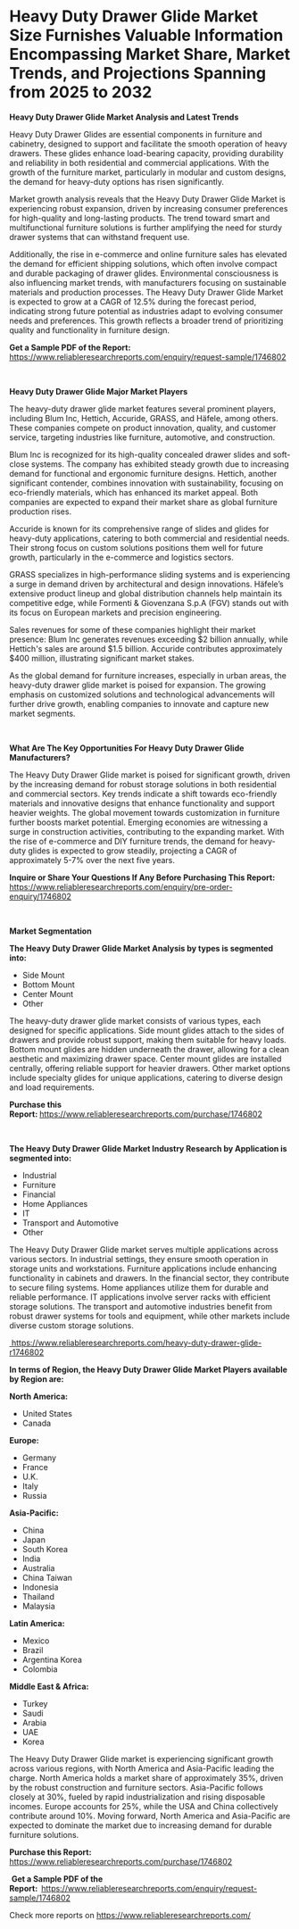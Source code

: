 <p><h1>Heavy Duty Drawer Glide Market Size Furnishes Valuable Information Encompassing Market Share, Market Trends, and Projections Spanning from 2025 to 2032</h1></p><p><strong>Heavy Duty Drawer Glide Market Analysis and Latest Trends</strong></p>
<p><p>Heavy Duty Drawer Glides are essential components in furniture and cabinetry, designed to support and facilitate the smooth operation of heavy drawers. These glides enhance load-bearing capacity, providing durability and reliability in both residential and commercial applications. With the growth of the furniture market, particularly in modular and custom designs, the demand for heavy-duty options has risen significantly.</p><p>Market growth analysis reveals that the Heavy Duty Drawer Glide Market is experiencing robust expansion, driven by increasing consumer preferences for high-quality and long-lasting products. The trend toward smart and multifunctional furniture solutions is further amplifying the need for sturdy drawer systems that can withstand frequent use.</p><p>Additionally, the rise in e-commerce and online furniture sales has elevated the demand for efficient shipping solutions, which often involve compact and durable packaging of drawer glides. Environmental consciousness is also influencing market trends, with manufacturers focusing on sustainable materials and production processes. The Heavy Duty Drawer Glide Market is expected to grow at a CAGR of 12.5% during the forecast period, indicating strong future potential as industries adapt to evolving consumer needs and preferences. This growth reflects a broader trend of prioritizing quality and functionality in furniture design.</p></p>
<p><strong>Get a Sample PDF of the Report:&nbsp;</strong> <a href="https://www.reliableresearchreports.com/enquiry/request-sample/1746802?utm_campaign=2487&utm_medium=2&utm_source=Github&utm_content=ia&utm_term=09042025&utm_id=heavy-duty-drawer-glide">https://www.reliableresearchreports.com/enquiry/request-sample/1746802</a></p>
<p>&nbsp;</p>
<p><strong>Heavy Duty Drawer Glide Major Market Players</strong></p>
<p><p>The heavy-duty drawer glide market features several prominent players, including Blum Inc, Hettich, Accuride, GRASS, and Häfele, among others. These companies compete on product innovation, quality, and customer service, targeting industries like furniture, automotive, and construction.</p><p>Blum Inc is recognized for its high-quality concealed drawer slides and soft-close systems. The company has exhibited steady growth due to increasing demand for functional and ergonomic furniture designs. Hettich, another significant contender, combines innovation with sustainability, focusing on eco-friendly materials, which has enhanced its market appeal. Both companies are expected to expand their market share as global furniture production rises.</p><p>Accuride is known for its comprehensive range of slides and glides for heavy-duty applications, catering to both commercial and residential needs. Their strong focus on custom solutions positions them well for future growth, particularly in the e-commerce and logistics sectors.</p><p>GRASS specializes in high-performance sliding systems and is experiencing a surge in demand driven by architectural and design innovations. Häfele’s extensive product lineup and global distribution channels help maintain its competitive edge, while Formenti & Giovenzana S.p.A (FGV) stands out with its focus on European markets and precision engineering.</p><p>Sales revenues for some of these companies highlight their market presence: Blum Inc generates revenues exceeding $2 billion annually, while Hettich's sales are around $1.5 billion. Accuride contributes approximately $400 million, illustrating significant market stakes.</p><p>As the global demand for furniture increases, especially in urban areas, the heavy-duty drawer glide market is poised for expansion. The growing emphasis on customized solutions and technological advancements will further drive growth, enabling companies to innovate and capture new market segments.</p></p>
<p>&nbsp;</p>
<p><strong>What Are The Key Opportunities For Heavy Duty Drawer Glide Manufacturers?</strong></p>
<p><p>The Heavy Duty Drawer Glide market is poised for significant growth, driven by the increasing demand for robust storage solutions in both residential and commercial sectors. Key trends indicate a shift towards eco-friendly materials and innovative designs that enhance functionality and support heavier weights. The global movement towards customization in furniture further boosts market potential. Emerging economies are witnessing a surge in construction activities, contributing to the expanding market. With the rise of e-commerce and DIY furniture trends, the demand for heavy-duty glides is expected to grow steadily, projecting a CAGR of approximately 5-7% over the next five years.</p></p>
<p><strong>Inquire or Share Your Questions If Any Before Purchasing This Report:</strong> <a href="https://www.reliableresearchreports.com/enquiry/pre-order-enquiry/1746802?utm_campaign=2487&utm_medium=2&utm_source=Github&utm_content=ia&utm_term=09042025&utm_id=heavy-duty-drawer-glide">https://www.reliableresearchreports.com/enquiry/pre-order-enquiry/1746802</a></p>
<p>&nbsp;</p>
<p><strong>Market Segmentation</strong></p>
<p><strong>The Heavy Duty Drawer Glide Market Analysis by types is segmented into:</strong></p>
<p><ul><li>Side Mount</li><li>Bottom Mount</li><li>Center Mount</li><li>Other</li></ul></p>
<p><p>The heavy-duty drawer glide market consists of various types, each designed for specific applications. Side mount glides attach to the sides of drawers and provide robust support, making them suitable for heavy loads. Bottom mount glides are hidden underneath the drawer, allowing for a clean aesthetic and maximizing drawer space. Center mount glides are installed centrally, offering reliable support for heavier drawers. Other market options include specialty glides for unique applications, catering to diverse design and load requirements.</p></p>
<p><strong>Purchase this Report:&nbsp;</strong><a href="https://www.reliableresearchreports.com/purchase/1746802?utm_campaign=2487&utm_medium=2&utm_source=Github&utm_content=ia&utm_term=09042025&utm_id=heavy-duty-drawer-glide">https://www.reliableresearchreports.com/purchase/1746802</a></p>
<p>&nbsp;</p>
<p><strong>The Heavy Duty Drawer Glide Market Industry Research by Application is segmented into:</strong></p>
<p><ul><li>Industrial</li><li>Furniture</li><li>Financial</li><li>Home Appliances</li><li>IT</li><li>Transport and Automotive</li><li>Other</li></ul></p>
<p><p>The Heavy Duty Drawer Glide market serves multiple applications across various sectors. In industrial settings, they ensure smooth operation in storage units and workstations. Furniture applications include enhancing functionality in cabinets and drawers. In the financial sector, they contribute to secure filing systems. Home appliances utilize them for durable and reliable performance. IT applications involve server racks with efficient storage solutions. The transport and automotive industries benefit from robust drawer systems for tools and equipment, while other markets include diverse custom storage solutions.</p></p>
<p><a href="https://www.reliableresearchreports.com/heavy-duty-drawer-glide-r1746802?utm_campaign=2487&utm_medium=2&utm_source=Github&utm_content=ia&utm_term=09042025&utm_id=heavy-duty-drawer-glide">&nbsp;https://www.reliableresearchreports.com/heavy-duty-drawer-glide-r1746802</a></p>
<p><strong>In terms of Region, the Heavy Duty Drawer Glide Market Players available by Region are:</strong></p>
<p>
    <p> <strong> North America: </strong>
        <ul>
            <li>United States</li>
            <li>Canada</li>
        </ul>
        </p> 
    <p> <strong> Europe: </strong>
        <ul>
            <li>Germany</li>
            <li>France</li>
            <li>U.K.</li>
            <li>Italy</li>
            <li>Russia</li>
        </ul>
        </p> 
    <p> <strong> Asia-Pacific: </strong>
        <ul>
            <li>China</li>
            <li>Japan</li>
            <li>South Korea</li>
            <li>India</li>
            <li>Australia</li>
            <li>China Taiwan</li>
            <li>Indonesia</li>
            <li>Thailand</li>
            <li>Malaysia</li>
        </ul>
        </p> 
    <p> <strong> Latin America: </strong>
        <ul>
            <li>Mexico</li>
            <li>Brazil</li>
            <li>Argentina Korea</li>
            <li>Colombia</li>
        </ul>
        </p> 
    <p> <strong> Middle East & Africa: </strong>
        <ul>
            <li>Turkey</li>
            <li>Saudi</li>
            <li>Arabia</li>
            <li>UAE</li>
            <li>Korea</li>
        </ul>
    </p>
    </p>
<p><p>The Heavy Duty Drawer Glide market is experiencing significant growth across various regions, with North America and Asia-Pacific leading the charge. North America holds a market share of approximately 35%, driven by the robust construction and furniture sectors. Asia-Pacific follows closely at 30%, fueled by rapid industrialization and rising disposable incomes. Europe accounts for 25%, while the USA and China collectively contribute around 10%. Moving forward, North America and Asia-Pacific are expected to dominate the market due to increasing demand for durable furniture solutions.</p></p>
<p><strong>Purchase this Report: </strong><a href="https://www.reliableresearchreports.com/purchase/1746802?utm_campaign=2487&utm_medium=2&utm_source=Github&utm_content=ia&utm_term=09042025&utm_id=heavy-duty-drawer-glide">https://www.reliableresearchreports.com/purchase/1746802</a></p>
<p>&nbsp;<strong>Get a Sample PDF of the Report:&nbsp;&nbsp;</strong><a href="https://www.reliableresearchreports.com/enquiry/request-sample/1746802?utm_campaign=2487&utm_medium=2&utm_source=Github&utm_content=ia&utm_term=09042025&utm_id=heavy-duty-drawer-glide">https://www.reliableresearchreports.com/enquiry/request-sample/1746802</a></p>
<p><strong></strong></p>
<p>Check more reports on <a href="https://www.reliableresearchreports.com/?utm_campaign=2487&utm_medium=2&utm_source=Github&utm_content=ia&utm_term=09042025&utm_id=heavy-duty-drawer-glide">https://www.reliableresearchreports.com/</a></p>